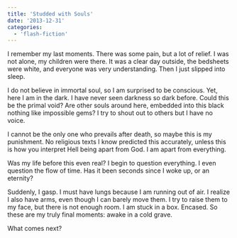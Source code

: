 ```yaml
---
title: 'Studded with Souls'
date: '2013-12-31'
categories:
  - 'flash-fiction'
---
```


I remember my last moments. There was some pain, but a lot of relief. I was not
alone, my children were there. It was a clear day outside, the bedsheets were
white, and everyone was very understanding. Then I just slipped into sleep.

<!-- truncate -->


I do not believe in immortal soul, so I am surprised to be conscious. Yet, here
I am in the dark. I have never seen darkness so dark before. Could this be the
primal void? Are other souls around here, embedded into this black nothing like
impossible gems? I try to shout out to others but I have no voice.

I cannot be the only one who prevails after death, so maybe this is my
punishment. No religious texts I know predicted this accurately, unless this is
how you interpret Hell being apart from God. I am apart from everything.

Was my life before this even real? I begin to question everything. I even
question the flow of time. Has it been seconds since I woke up, or an eternity?

Suddenly, I gasp. I must have lungs because I am running out of air. I realize I
also have arms, even though I can barely move them. I try to raise them to my
face, but there is not enough room. I am stuck in a box. Encased. So these are
my truly final moments: awake in a cold grave.

What comes next?
